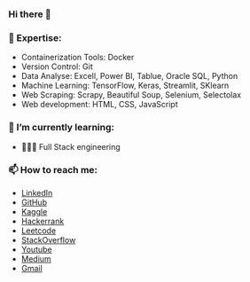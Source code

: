 ### Hi there 👋

<h3>🔭 Expertise:</h3>
<ul>
    <li>Containerization Tools: Docker</li>
    <li>Version Control: Git</li>
    <li>Data Analyse: Excell, Power BI, Tablue, Oracle SQL, Python</li>
    <li>Machine Learning: TensorFlow, Keras, Streamlit, SKlearn</li>
    <li>Web Scraping: Scrapy, Beautiful Soup, Selenium, Selectolax </li>
    <li>Web development: HTML, CSS, JavaScript</li>
</ul>

<h3>🌱 I’m currently learning:</h3>
  <ul>
    <li>👨🏻‍💻 Full Stack engineering </li>
  </ul>

<h3>📫 How to reach me:</h3>
<ul>
     <li><a href="https://www.linkedin.com/in/ismat-samadov-42414b241/" target="_blank">LinkedIn</a></li>
    <li><a href="https://github.com/ismat-samadov" target="_blank">GitHub</a></li>
    <li><a href="https://www.kaggle.com/ismetsemedov" target="_blank">Kaggle</a></li>
    <li><a href="https://www.hackerrank.com/profile/IsmatSamadov" target="_blank">Hackerrank</a></li>
    <li><a href="https://leetcode.com/ismetsemedov/" target="_blank">Leetcode</a></li>
    <li><a href="https://stackoverflow.com/users/20137229/ismats?tab=profile" target="_blank">StackOverflow</a></li>
    <li><a href="https://www.youtube.com/@ismatsamadov7406" target="_blank">Youtube</a></li>
    <li><a href="https://medium.com/@ismatsamadov" target="_blank">Medium</a></li>
    <li><a href="mailto:ismetsemedov@gmail.com" target="_blank">Gmail</a></li>

  </ul>


